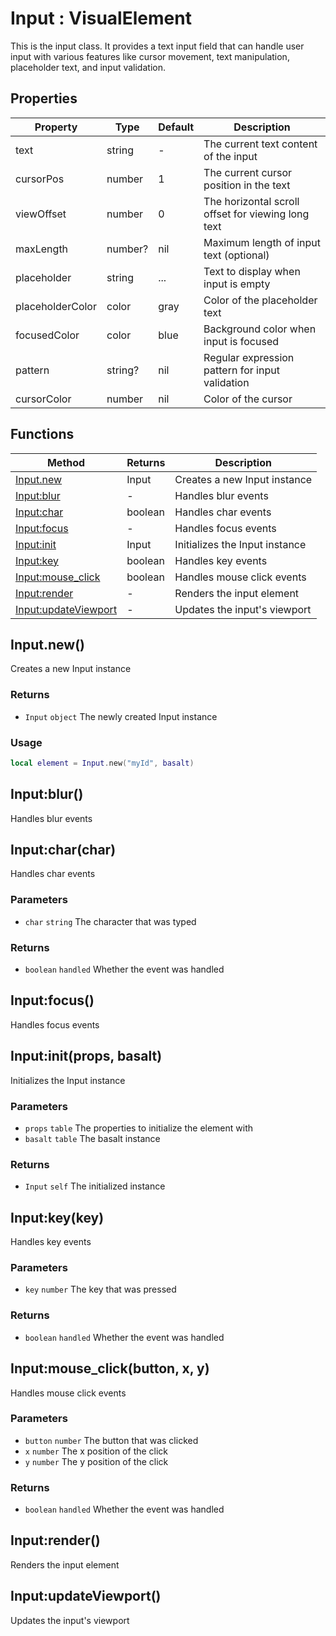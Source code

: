 # Input : VisualElement
This is the input class. It provides a text input field that can handle user input with various features like
cursor movement, text manipulation, placeholder text, and input validation.

## Properties

|Property|Type|Default|Description|
|---|---|---|---|
|text|string|-|The current text content of the input
|cursorPos|number|1|The current cursor position in the text
|viewOffset|number|0|The horizontal scroll offset for viewing long text
|maxLength|number?|nil|Maximum length of input text (optional)
|placeholder|string|...|Text to display when input is empty
|placeholderColor|color|gray|Color of the placeholder text
|focusedColor|color|blue|Background color when input is focused
|pattern|string?|nil|Regular expression pattern for input validation
|cursorColor|number|nil|Color of the cursor

## Functions

|Method|Returns|Description|
|---|---|---|
|[Input.new](#Input.new)|Input|Creates a new Input instance
|[Input:blur](#Input:blur)|-|Handles blur events
|[Input:char](#Input:char)|boolean|Handles char events
|[Input:focus](#Input:focus)|-|Handles focus events
|[Input:init](#Input:init)|Input|Initializes the Input instance
|[Input:key](#Input:key)|boolean|Handles key events
|[Input:mouse_click](#Input:mouse_click)|boolean|Handles mouse click events
|[Input:render](#Input:render)|-|Renders the input element
|[Input:updateViewport](#Input:updateViewport)|-|Updates the input's viewport

## Input.new()
Creates a new Input instance

### Returns
* `Input` `object` The newly created Input instance

### Usage
 ```lua
local element = Input.new("myId", basalt)
```

## Input:blur()
Handles blur events

## Input:char(char)
Handles char events

### Parameters
* `char` `string` The character that was typed

### Returns
* `boolean` `handled` Whether the event was handled

## Input:focus()
Handles focus events

## Input:init(props, basalt)
Initializes the Input instance

### Parameters
* `props` `table` The properties to initialize the element with
* `basalt` `table` The basalt instance

### Returns
* `Input` `self` The initialized instance

## Input:key(key)
Handles key events

### Parameters
* `key` `number` The key that was pressed

### Returns
* `boolean` `handled` Whether the event was handled

## Input:mouse_click(button, x, y)
Handles mouse click events

### Parameters
* `button` `number` The button that was clicked
* `x` `number` The x position of the click
* `y` `number` The y position of the click

### Returns
* `boolean` `handled` Whether the event was handled

## Input:render()
Renders the input element

## Input:updateViewport()
Updates the input's viewport


